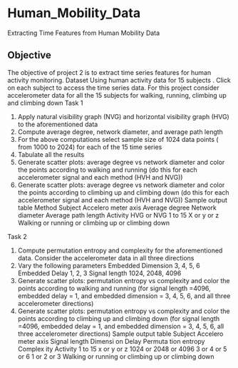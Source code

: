 # Human_Mobility_Data
Extracting Time Features from Human Mobility Data

## Objective 
The objective of project 2 is to extract time series features for human activity
monitoring.
Dataset
Using human activity data for 15 subjects . Click on each subject to
access the time series data. For this project consider accelerometer data for all the 15
subjects for walking, running, climbing up and climbing down
Task 1
1. Apply natural visibility graph (NVG) and horizontal visibility graph (HVG) to the
aforementioned data
2. Compute average degree, network diameter, and average path length
3. For the above computations select sample size of 1024 data points ( from 1000
to 2024) for each of the 15 time series
4. Tabulate all the results
5. Generate  scatter plots: average degree vs network diameter and color the points
according to walking and running (do this for each accelerometer signal and
each method (HVH and NVG))
6. Generate  scatter plots: average degree vs network diameter and color the points
according to climbing up and climbing down (do this for each accelerometer
signal and each method (HVH and NVG))
Sample output table
Method Subject Accelero
meter
axis
Average
degree
Network
diameter
Average
path
length
Activity
HVG or
NVG
1 to 15 X or y or z Walking
or running
or
climbing
up or
climbing
down

Task 2
1. Compute permutation entropy and complexity for the aforementioned data.
Consider the accelerometer data in all three directions
2. Vary the following parameters
Embedded Dimension 3, 4, 5, 6
Embedded Delay 1, 2, 3
Signal length 1024, 2048, 4096
3. Generate scatter plots:  permutation entropy vs complexity and color the points
according to walking and running (for signal length =4096, embedded delay = 1,
and embedded dimension = 3, 4, 5, 6, and all three accelerometer directions)
4. Generate  scatter plots: permutation entropy vs complexity and color the points
according to climbing up and climbing down (for signal length =4096, embedded
delay = 1, and embedded dimension = 3, 4, 5, 6, all three accelerometer
directions)
Sample output table
Subject Accelero
meter
axis
Signal
length
Dimensi
on
Delay Permuta
tion
entropy
Complex
ity
Activity
1 to 15 x or y or
z
1024 or
2048 or
4096
3 or 4 or
5 or 6
1 or 2 or
3
Walking
or
running
or
climbing
up or
climbing
down
